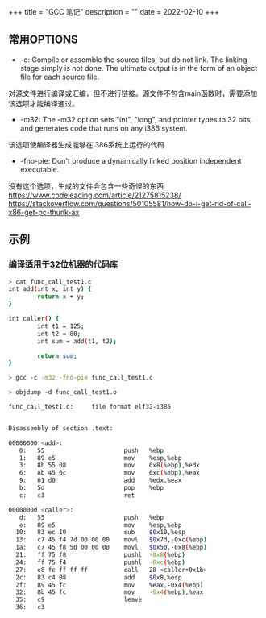 +++
title = "GCC 笔记"
description = ""
date = 2022-02-10
+++


## 常用OPTIONS

* -c: Compile or assemble the source files, but do not link.  The linking stage simply is not done.  The ultimate output is in the form of an object file for each source file.

对源文件进行编译或汇编，但不进行链接。源文件不包含main函数时，需要添加该选项才能编译通过。

* -m32: The -m32 option sets "int", "long", and pointer types to 32 bits, and generates code that runs on any i386 system.

该选项使编译器生成能够在i386系统上运行的代码

* -fno-pie: Don't produce a dynamically linked position independent executable.

没有这个选项，生成的文件会包含一些奇怪的东西 https://www.codeleading.com/article/21275815238/
https://stackoverflow.com/questions/50105581/how-do-i-get-rid-of-call-x86-get-pc-thunk-ax



## 示例

### 编译适用于32位机器的代码库

```bash
> cat func_call_test1.c
int add(int x, int y) {
        return x + y;
}

int caller() {
        int t1 = 125;
        int t2 = 80;
        int sum = add(t1, t2);

        return sum;
}

> gcc -c -m32 -fno-pie func_call_test1.c

> objdump -d func_call_test1.o

func_call_test1.o:     file format elf32-i386


Disassembly of section .text:

00000000 <add>:
   0:   55                      push   %ebp
   1:   89 e5                   mov    %esp,%ebp
   3:   8b 55 08                mov    0x8(%ebp),%edx
   6:   8b 45 0c                mov    0xc(%ebp),%eax
   9:   01 d0                   add    %edx,%eax
   b:   5d                      pop    %ebp
   c:   c3                      ret

0000000d <caller>:
   d:   55                      push   %ebp
   e:   89 e5                   mov    %esp,%ebp
  10:   83 ec 10                sub    $0x10,%esp
  13:   c7 45 f4 7d 00 00 00    movl   $0x7d,-0xc(%ebp)
  1a:   c7 45 f8 50 00 00 00    movl   $0x50,-0x8(%ebp)
  21:   ff 75 f8                pushl  -0x8(%ebp)
  24:   ff 75 f4                pushl  -0xc(%ebp)
  27:   e8 fc ff ff ff          call   28 <caller+0x1b>
  2c:   83 c4 08                add    $0x8,%esp
  2f:   89 45 fc                mov    %eax,-0x4(%ebp)
  32:   8b 45 fc                mov    -0x4(%ebp),%eax
  35:   c9                      leave
  36:   c3
```



